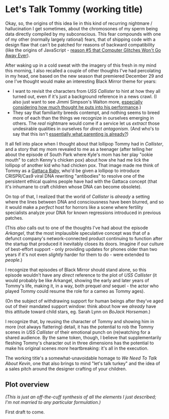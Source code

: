 # Let's Talk Tommy (working title)

Okay, so, the origins of this idea lie in this kind of recurring nightmare / hallucination I get sometimes, about the chromosones of my sperm being data directly compiled by my subconscious. This fear compounds with one of my other (normally largely rational) fears, that of shipping code with a design flaw that can't be patched for reasons of backward compatibility (like the origins of JavaScript - [reason #5 that Computer Glitches Won't Go Away Ever][Cracked article]).

[Cracked article]: http://www.cracked.com/article_18808_7-reasons-computer-glitches-wont-go-away-ever.html

After waking up in a cold sweat with the imagery of this fresh in my mind this morning, I also recalled a couple of other thoughts I've had percolating in my head, one based on the new season that premiered December 29 and one I've thought would make an interesting Black Mirror theme for years:

- I want to revisit the characters from *USS Callister* to hint at how they all turned out, even if it's just a background reference in a news crawl. (I also just want to see Jimmi Simpson's Walton more, [especially considering how much thought he puts into his performance][EW interview].)
- They say that familiarity breeds contempt, and nothing seems to breed more of each than the things we recognize in ourselves emerging in others. The *real* nightmare would come if a service let us *extract* those undesirable qualities in ourselves for *direct antagonism*. (And who's to say that this isn't [essentially what parenting is already?][This Be the Verse])

[EW interview]: http://ew.com/tv/2018/01/04/jimmi-simpson-black-mirror-character-theory/
[This Be the Verse]: https://www.poetryfoundation.org/poems/48419/this-be-the-verse

It all fell into place when I thought about that lollipop Tommy had in *Callister*, and a story that my mom revealed to me as a teenager (after telling her about the episode of South Park where Kyle's mom has her play "ookie mouth" to catch Kenny's chicken pox) about how she had me lick the lollipop of another kid who had chicken pox. That image made me think of Tommy as a [Gattaca Baby][Designer Babies], who'd be given a lollipop to introduce CRISPR/Cas9 viral DNA rewriting "antibodies" to resolve one of the persistent ethical qualms people have had with the Gattaca concept (that it's inhumane to craft children whose DNA can become obsolete).

[Designer Babies]: http://tvtropes.org/pmwiki/pmwiki.php/Main/DesignerBabies?from=Main.GattacaBabies

On top of that, I realized that the world of *Callister* is *already* a setting where the lines between DNA and consciousness have been blurred, and so it would make a *perfect* host for horrors like a scene where fertility specialists analyze your DNA for known regressions introduced in previous patches.

(This *also* calls out to one of the thoughts I've had about the episode *Arkangel*, that the most implausible speculative concept was that of a defunct company's network-connected product continuing to function after the startup that produced it inevitably closes its doors. Imagine if our culture of best-effort support - only providing updates for phones older than two years if it's not even *slightly* harder for them to do - were extended to *people*.)

I recognize that episodes of Black Mirror should stand alone, so this episode wouldn't have any *direct* reference to the plot of *USS Callister* (it would probably be like Arkangel, showing the early and later years of Tommy's life, making it, in a way, both prequel *and* sequel - the actor who played Tommy could resume the role for a cameo as Tommy ages).

(On the subject of withdrawing support for human beings after they've aged out of their mandated support window: think about how we *already* have this attitude toward child stars, eg. Sarah Lynn on *BoJack Horseman*.)

I recognize that, by reusing the character of Tommy and showing him in more (not always flattering) detail, it has the potential to rob the Tommy scenes in *USS Callister* of their emotional punch on (re)watching for a shared audience. By the same token, though, I believe that supplementarily fleshing Tommy's character out in three dimensions has the potential to make his original scenes *more* heartbreaking: it's all in the execution.

The working title's a somewhat-unavoidable homage to *We Need To Talk About Kevin*, one that also brings to mind "let's talk turkey" and the idea of a sales pitch around the designer crafting of your children.

## Plot overview

*(This is just an off-the-cuff synthesis of all the elements I just described; I'm not married to any particular formulation.)*

First draft to come.
